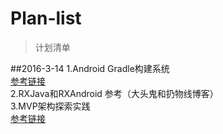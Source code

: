 # Plan-list
> 计划清单

##2016-3-14
1.Android Gradle构建系统  
[参考链接](http://blog.csdn.net/lzyzsd/article/details/42131637)  
2.RXJava和RXAndroid
参考（大头鬼和扔物线博客）  
3.MVP架构探索实践  
[参考链接](https://github.com/android10/Android-CleanArchitecture.git)